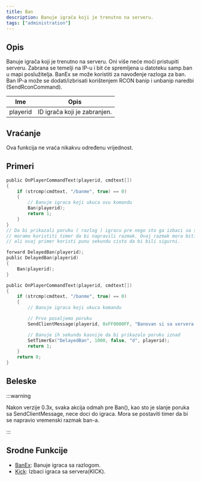 ```yaml
---
title: Ban
description: Banuje igrača koji je trenutno na serveru.
tags: ["administration"]
---
```


## Opis

Banuje igrača koji je trenutno na serveru. Oni više neće moći pristupiti serveru. Zabrana se temelji na IP-u i bit će spremljena u datoteku samp.ban u mapi poslužitelja. BanEx se može koristiti za navođenje razloga za ban. Ban IP-a može se dodati/izbrisati korištenjem RCON banip i unbanip naredbi (SendRconCommand).

| Ime      | Opis                         |
| -------- | ---------------------------- |
| playerid | ID igrača koji je zabranjen. |

## Vraćanje

Ova funkcija ne vraća nikakvu određenu vrijednost.

## Primeri

```c
public OnPlayerCommandText(playerid, cmdtext[])
{
    if (strcmp(cmdtext, "/banme", true) == 0)
    {
        // Banuje igraca koji ukuca ovu komandu
        Ban(playerid);
        return 1;
    }
}
// Da bi prikazali poruku ( razlog ) igracu pre nego sto ga izbaci sa servera
// moramo koristiti timer da bi napravili razmak. Ovaj razmak mora biti samo par milisekundi,
// ali ovaj primer koristi punu sekundu cisto da bi bili sigurni.

forward DelayedBan(playerid);
public DelayedBan(playerid)
{
    Ban(playerid);
}

public OnPlayerCommandText(playerid, cmdtext[])
{
    if (strcmp(cmdtext, "/banme", true) == 0)
    {
        // Banuje igraca koji ukuca komandu

        // Prvo posaljemo poruku
        SendClientMessage(playerid, 0xFF0000FF, "Banovan si sa servera!");

        // Banuje ih sekundu kasnije da bi prikazalo poruku iznad
        SetTimerEx("DelayedBan", 1000, false, "d", playerid);
        return 1;
    }
    return 0;
}
```

## Beleske

:::warning

Nakon verzije 0.3x, svaka akcija odmah pre Ban(), kao sto je slanje poruka sa SendClientMessage, nece doci do igraca. Mora se postaviti timer da bi se napravio vremenski razmak ban-a.

:::

## Srodne Funkcije

- [BanEx](BanEx): Banuje igraca sa razlogom.
- [Kick](Kick): Izbaci igraca sa servera(KICK).
